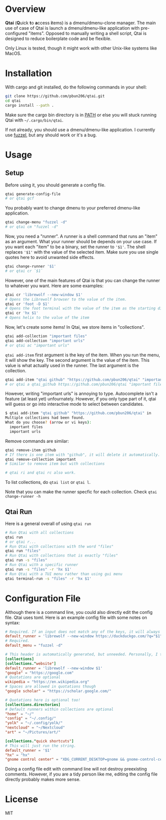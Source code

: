 # Overview

**Qtai** (**Q**uick **t**o **a**ccess **i**tems) is a dmenu/dmenu-clone manager. The main use of case of Qtai is launch a dmenu/dmenu-like application with pre-configured "items". Opposed to manually writing a shell script, Qtai is designed to reduce boilerplate code and be flexible.

Only Linux is tested, though it might work with other Unix-like systems like MacOS.

# Installation

With cargo and git installed, do the following commands in your shell:

```bash
git clone https://github.com/pbun206/qtai.git
cd qtai
cargo install --path .
```

Make sure the cargo bin directory is in [PATH](https://www.geeksforgeeks.org/linux-unix/how-to-set-path-permanantly-in-linux/) or else you will stuck running Qtai with `~/.cargo/bin/qtai`.

If not already, you should use a dmenu/dmenu-like application. I currently use [fuzzel](https://codeberg.org/dnkl/fuzzel), but any should work or it's a bug.

# Usage

## Setup

Before using it, you should generate a config file.

```bash
qtai generate-config-file
# or qtai gcf 
```

You probably want to change dmenu to your preferred dmenu-like application.

```bash
qtai change-menu "fuzzel -d"
# or qtai cm "fuzzel -d"
```

Now, you need a "runner". A runner is a shell command that runs an "item" as an argument. What your runner should be depends on your use case. If you want each "item" to be a binary, set the runner to `'$1'`. The shell replaces `'$1'` with the value of the selected item. Make sure you use single quotes here to avoid unwanted side effects.

```bash
qtai change-runner '$1'
# or qtai cr `$1`
```

However, one of the main features of Qtai is that you can change the runner to whatever you want. Here are some examples:

```bash
qtai cr 'librewolf --new-window $1'
# Opens the Librewolf browser to the value of the item.
qtai cr 'foot -D $1'
# Opens the foot terminal with the value of the item as the starting directory.
qtai cr 'hx $1'
# Opens helix to the value of the item
```

Now, let's create some items! In Qtai, we store items in "collections". 

```bash
qtai add-collection "important files"
qtai add-collection "important urls"
# or qtai ac "important urls"
```

`qtai add-item` first argument is the key of the item. When you run the menu, it will show the key. The second argument is the value of the item. This value is what actually used in the runner. The last argument is the collection.

```bash
qtai add-item "qtai github" "https://github.com/pbun206/qtai" "important urls"
# or qtai a qtai_github https://github.com/pbun206/qtai "important files"
```

However, writing "important urls" is annoying to type. Autocomplete isn't a feature (at least yet) unfournately. However, if you only type part of it, qtai will guess or go into interactive mode to select between candidates.  

```bash
$ qtai add-item "qtai github" "https://github.com/pbun206/qtai" in
Multiple collections had been found.
What do you choose? (arrow or vi keys):
  important files
  important urls
```

Remove commands are similar:

```bash
qtai remove-item github
# If there is one item with "github", it will delete it automatically. If there are multiple, Qtai will make you select one of them.
qtai remove-collection important
# Similar to remove item but with collections

# qtai ri and qtai rc also work.
```

To list collections, do `qtai list` or `qtai l`.

Note that you can make the runner specfic for each collection. Check `qtai change-runner -h`

## Qtai Run

Here is a general overall of using `qtai run`

```bash
# Run Qtai with all collections
qtai run
# or qtai r...
# Run Qtai with collections with the word "files"
qtai run "files"
# Run Qtai with collections that is exactly "files"
qtai run -s "files" 
# Run Qtai with a specific runner
qtai run -s "files" -r 'hx $1'
# Run Qtai with a TUI menu rather than using gui menu
qtai terminal-run -s "files" -r 'hx $1'
```


# Configuration File

Although there is a command line, you could also directly edit the config file. Qtai uses toml. Here is an example config file with some notes on syntax:

```toml
# Required. If an input does not match any of the keys, it will always default to this runner.
default_runner = 'librewolf --new-window https://duckduckgo.com/?q="$1"'
# Required.
default_menu = "fuzzel -d"

# This header is automatically generated, but unneeded. Personally, I think it adds to readability.
[collections]
[collections."website"]
default_runner = 'librewolf --new-window $1'
"google" = "https://google.com"
# Quotations are optional
wikipedia = "https://en.wikipedia.org"
# Spaces are allowed in quotations though
"google scholar" = "https://scholar.google.com/"

# Quotations here is optional too!
[collections.directories]
# Default runners within collections are optional 
"home" = "~/"
"config" = "~/.config/"
"yolk" = "~/.config/yolk/"
"nextcloud" = "~/Nextcloud"
"art" = "~/Pictures/art/"

[collections."quick shortcuts"]
# This will just run the string.
default_runner = '$1'
"hx" = "hx"
"gnome control center" = "XDG_CURRENT_DESKTOP=gnome && gnome-control-center "
```

Doing a config file edit with command line will not destroy preexisting comments. However, if you are a tidy person like me, editing the config file directly probably makes more sense.


# License

MIT
